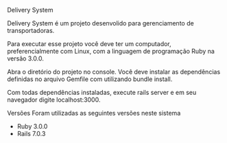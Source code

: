 Delivery System

Delivery System é um projeto desenvolido para gerenciamento de transportadoras.


Para executar esse projeto você deve ter um computador, preferencialmente com Linux, com a linguagem de programação Ruby na versão 3.0.0.

Abra o diretório do projeto no console. Você deve instalar as dependências definidas no arquivo Gemfile com utilizando bundle install.

Com todas dependências instaladas, execute rails server e em seu navegador digite localhost:3000.


Versões
Foram utilizadas as seguintes versões neste sistema
* Ruby 3.0.0
* Rails 7.0.3
